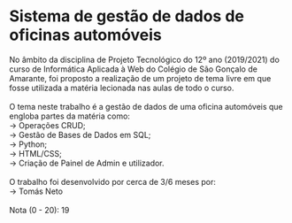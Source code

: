 # Sistema de gestão de dados de oficinas automóveis

No âmbito da disciplina de Projeto Tecnológico do 12º ano (2019/2021) do curso de Informática Aplicada à Web do Colégio de São Gonçalo de Amarante, foi proposto a realização de um projeto de tema livre em que fosse utilizada a matéria lecionada nas aulas de todo o curso. <br>
<br>
O tema neste trabalho é a gestão de dados de uma oficina automóveis que engloba partes da matéria como: <br>
-> Operações CRUD; <br>
-> Gestão de Bases de Dados em SQL; <br>
-> Python; <br>
-> HTML/CSS; <br>
-> Criação de Painel de Admin e utilizador. <br>
<br>
O trabalho foi desenvolvido por cerca de 3/6 meses por: <br>
-> Tomás Neto <br>
<br>
Nota (0 - 20): 19
